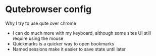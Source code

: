 # Qutebrowser config

Why I try to use qute over chrome

- I can do much more with my keyboard, although some sites UI still require using the mouse
- Quickmarks is a quicker way to open bookmarks
- Named sessions make it easier to save state until later
